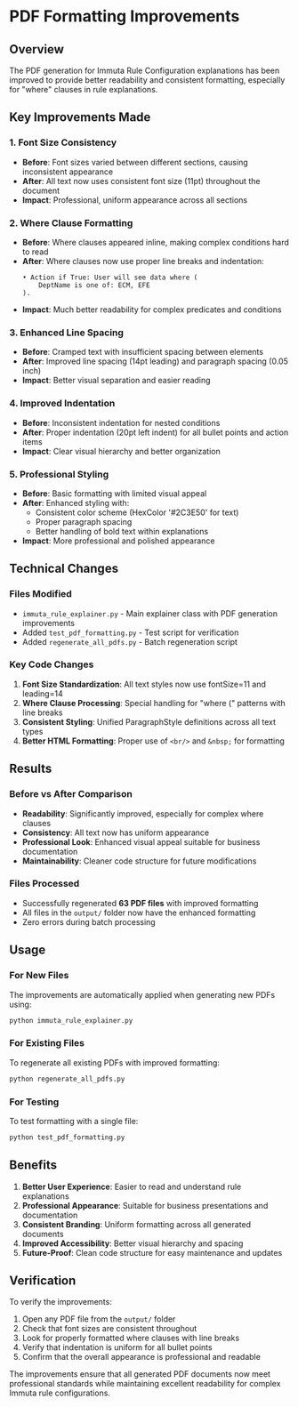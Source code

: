 # PDF Formatting Improvements

## Overview
The PDF generation for Immuta Rule Configuration explanations has been improved to provide better readability and consistent formatting, especially for "where" clauses in rule explanations.

## Key Improvements Made

### 1. Font Size Consistency
- **Before**: Font sizes varied between different sections, causing inconsistent appearance
- **After**: All text now uses consistent font size (11pt) throughout the document
- **Impact**: Professional, uniform appearance across all sections

### 2. Where Clause Formatting
- **Before**: Where clauses appeared inline, making complex conditions hard to read
- **After**: Where clauses now use proper line breaks and indentation:
  ```
  • Action if True: User will see data where (
      DeptName is one of: ECM, EFE
  ).
  ```
- **Impact**: Much better readability for complex predicates and conditions

### 3. Enhanced Line Spacing
- **Before**: Cramped text with insufficient spacing between elements
- **After**: Improved line spacing (14pt leading) and paragraph spacing (0.05 inch)
- **Impact**: Better visual separation and easier reading

### 4. Improved Indentation
- **Before**: Inconsistent indentation for nested conditions
- **After**: Proper indentation (20pt left indent) for all bullet points and action items
- **Impact**: Clear visual hierarchy and better organization

### 5. Professional Styling
- **Before**: Basic formatting with limited visual appeal
- **After**: Enhanced styling with:
  - Consistent color scheme (HexColor '#2C3E50' for text)
  - Proper paragraph spacing
  - Better handling of bold text within explanations
- **Impact**: More professional and polished appearance

## Technical Changes

### Files Modified
- `immuta_rule_explainer.py` - Main explainer class with PDF generation improvements
- Added `test_pdf_formatting.py` - Test script for verification
- Added `regenerate_all_pdfs.py` - Batch regeneration script

### Key Code Changes
1. **Font Size Standardization**: All text styles now use fontSize=11 and leading=14
2. **Where Clause Processing**: Special handling for "where (" patterns with line breaks
3. **Consistent Styling**: Unified ParagraphStyle definitions across all text types
4. **Better HTML Formatting**: Proper use of `<br/>` and `&nbsp;` for formatting

## Results

### Before vs After Comparison
- **Readability**: Significantly improved, especially for complex where clauses
- **Consistency**: All text now has uniform appearance
- **Professional Look**: Enhanced visual appeal suitable for business documentation
- **Maintainability**: Cleaner code structure for future modifications

### Files Processed
- Successfully regenerated **63 PDF files** with improved formatting
- All files in the `output/` folder now have the enhanced formatting
- Zero errors during batch processing

## Usage

### For New Files
The improvements are automatically applied when generating new PDFs using:
```bash
python immuta_rule_explainer.py
```

### For Existing Files
To regenerate all existing PDFs with improved formatting:
```bash
python regenerate_all_pdfs.py
```

### For Testing
To test formatting with a single file:
```bash
python test_pdf_formatting.py
```

## Benefits

1. **Better User Experience**: Easier to read and understand rule explanations
2. **Professional Appearance**: Suitable for business presentations and documentation
3. **Consistent Branding**: Uniform formatting across all generated documents
4. **Improved Accessibility**: Better visual hierarchy and spacing
5. **Future-Proof**: Clean code structure for easy maintenance and updates

## Verification

To verify the improvements:
1. Open any PDF file from the `output/` folder
2. Check that font sizes are consistent throughout
3. Look for properly formatted where clauses with line breaks
4. Verify that indentation is uniform for all bullet points
5. Confirm that the overall appearance is professional and readable

The improvements ensure that all generated PDF documents now meet professional standards while maintaining excellent readability for complex Immuta rule configurations.